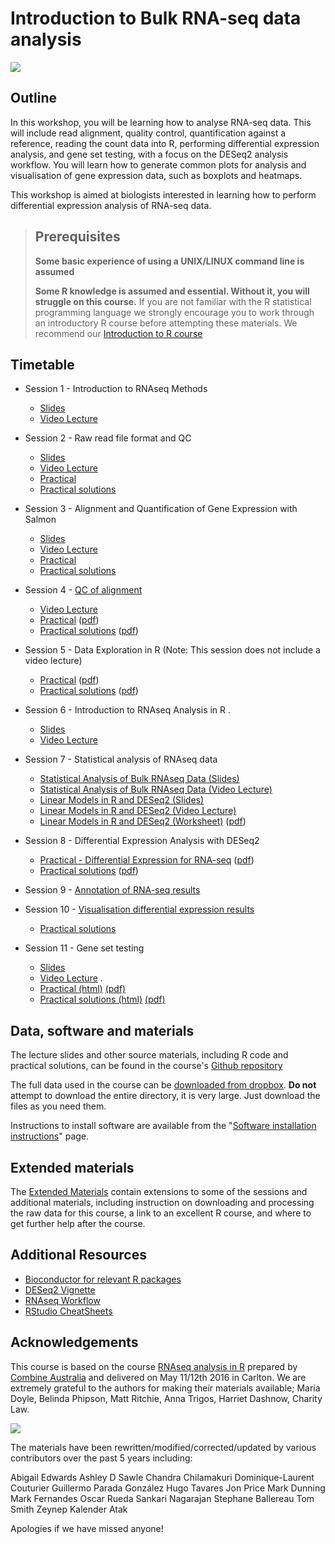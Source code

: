 # Introduction to Bulk RNA-seq data analysis

![](images/CRUK_Cambridge_Institute.png)

## Outline

In this workshop, you will be learning how to analyse RNA-seq data. This will
include read alignment, quality control, quantification against a reference,
reading the count data into R, performing differential expression analysis, and
gene set testing, with a focus on the DESeq2 analysis workflow. You will learn
how to generate common plots for analysis and visualisation of gene expression
data, such as boxplots and heatmaps.

This workshop is aimed at biologists interested in learning how to perform
differential expression analysis of RNA-seq data.

> ## Prerequisites
>
> __**Some basic experience of using a UNIX/LINUX command line is assumed**__
>
> __**Some R knowledge is assumed and essential. Without it, you will struggle on this course.**__
> If you are not familiar with the R statistical programming language we
> strongly encourage you to work through an introductory R course before
> attempting these materials.
> We recommend our [Introduction to R course](https://bioinformatics-core-shared-training.github.io/r-intro/)

## Timetable


* Session 1 - Introduction to RNAseq Methods
    - [Slides](Markdowns/01_Introduction_to_RNAseq_Methods.html)
    - [Video Lecture](https://content.cruk.cam.ac.uk/bioinformatics/CourseData/Bulk_RNASeq_Course_Videos/Session_1_Introduction_to_RNAseq_Methods.mp4)


* Session 2 - Raw read file format and QC
    - [Slides](Markdowns/02_FastQC_introduction.html)  
    - [Video Lecture](https://content.cruk.cam.ac.uk/bioinformatics/CourseData/Bulk_RNASeq_Course_Videos/Session_2_Raw_read_file_format_and_QC.mp4)
    - [Practical](Markdowns/02_FastQC_practical.html)  
    - [Practical solutions](Markdowns/02_FastQC_solutions.html)

* Session 3 - Alignment and Quantification of Gene Expression with Salmon
  - [Slides](Markdowns/03_Quantification_with_Salmon_introduction.html)      
  - [Video Lecture](https://content.cruk.cam.ac.uk/bioinformatics/CourseData/Bulk_RNASeq_Course_Videos/Session_3_Salmon.mp4)
  - [Practical](Markdowns/03_Quantification_with_Salmon_practical.html)  
  - [Practical solutions](Markdowns/03_Quantification_with_Salmon_solutions.html)   


* Session 4 - [QC of alignment](Markdowns/04_Quality_Control_introduction.html)    
  - [Video Lecture](https://content.cruk.cam.ac.uk/bioinformatics/CourseData/Bulk_RNASeq_Course_Videos/Session_4_QC_of_Aligned_Reads.mp4)
  - [Practical](Markdowns/04_Quality_Control_practical.html) ([pdf](Markdowns/04_Quality_Control_practical.pdf))  
  - [Practical solutions](Markdowns/04_Quality_Control_solutions.html) ([pdf](Markdowns/04_Quality_Control_solutions.pdf))   


* Session 5 - Data Exploration in R
  (Note: This session does not include a video lecture)
  - [Practical](Markdowns/05_Data_Exploration.html) ([pdf](Markdowns/05_Data_Exploration.pdf))      
  - [Practical solutions](Markdowns/05_Data_Exploration_solutions.html) ([pdf](Markdowns/05_Data_Exploration_solutions.pdf))       


* Session 6 - Introduction to RNAseq Analysis in R . 
  - [Slides](Markdowns/06_Introduction_to_RNAseq_Analysis_in_R.html)  
  - [Video Lecture](https://content.cruk.cam.ac.uk/bioinformatics/CourseData/Bulk_RNASeq_Course_Videos/https://content.cruk.cam.ac.uk/bioinformatics/CourseData/Bulk_RNASeq_Course_Videos/Session_6_Introduction_to_RNAseq_Analysis_in_R.mp4)


* Session 7 - Statistical analysis of RNAseq data
  - [Statistical Analysis of Bulk RNAseq Data (Slides)](additional_scripts_and_materials/RNA-seq_stats.pdf)  
  - [Statistical Analysis of Bulk RNAseq Data (Video Lecture)](https://content.cruk.cam.ac.uk/bioinformatics/CourseData/Bulk_RNASeq_Course_Videos/Session_7_Statistical_Analysis_of_Bulk_RNAseq_Data.mp4)
  - [Linear Models in R and DESeq2 (Slides)](additional_scripts_and_materials/Statistical_models_in_R_DESeq2.pdf)    
  - [Linear Models in R and DESeq2 (Video Lecture)](https://content.cruk.cam.ac.uk/bioinformatics/CourseData/Bulk_RNASeq_Course_Videos/Session_7_Linear_Models_in_R_and_DESeq2.mp4)
  - [Linear Models in R and DESeq2 (Worksheet)](Markdowns/07_Linear_Models.html) ([pdf](Markdowns/07_Linear_Models.pdf))     
  

* Session 8 - Differential Expression Analysis with DESeq2
  - [Practical - Differential Expression for RNA-seq](Markdowns/08_DE_analysis_with_DESeq2.html) ([pdf](Markdowns/08_DE_analysis_with_DESeq2.pdf))      
  - [Practical solutions](Markdowns/08_DE_analysis_with_DESeq2_solutions.html) ([pdf](Markdowns/08_DE_analysis_with_DESeq2_solutions.pdf))    


* Session 9 - [Annotation of RNA-seq results](Markdowns/09_Annotation.html)   


* Session 10 - [Visualisation differential expression results](Markdowns/10_Data_Visualisation.html)     
  - [Practical solutions](Markdowns/10_Data_Visualisation_solutions.html)   


* Session 11 - Gene set testing
   - [Slides](Markdowns/11_Gene_set_testing_introduction.html)   
   - [Video Lecture](https://content.cruk.cam.ac.uk/bioinformatics/CourseData/Bulk_RNASeq_Course_Videos/Session_11_Gene_Set_Testing.mp4) . 
   - [Practical (html)](Markdowns/11_Gene_set_testing.html) [(pdf)](Markdowns/11_Gene_set_testing.pdf)
   - [Practical solutions (html)](Markdowns/11_Gene_set_testing_solutions.html) [(pdf)](Markdowns/11_Gene_set_testing_solutions.pdf)    


## Data, software and materials

The lecture slides and other source materials, including R code and
practical solutions, can be found in the course's [Github
repository](https://bioinformatics-core-shared-training.github.io/Reverse_Summer_School_2024_RNAseq)

The full data used in the course can be [downloaded from dropbox](https://www.dropbox.com/sh/sz44que2vha44xw/AABISE1DdBSS6s_zLoW1vuCGa?st=z95zfjyg&dl=0). **Do not** attempt to 
download the entire directory, it is very large. Just download the files as you
need them.

Instructions to install software are available from the "[Software installation instructions](Markdowns/setup.html)" page.

## Extended materials

The [Extended Materials](Extended_index.md) contain extensions to some of the
sessions and additional materials, including instruction on downloading and
processing the raw data for this course, a link to an excellent R course, and
where to get further help after the course.

## Additional Resources

* [Bioconductor for relevant R packages](https://bioconductor.org/)
* [DESeq2 Vignette](https://bioconductor.org/packages/release/bioc/vignettes/DESeq2/inst/doc/DESeq2.html)  
* [RNAseq Workflow](http://master.bioconductor.org/packages/release/workflows/vignettes/rnaseqGene/inst/doc/rnaseqGene.html)  
* [RStudio CheatSheets](https://rstudio.com/resources/cheatsheets/)

## Acknowledgements

This course is based on the course [RNAseq analysis in
R](http://combine-australia.github.io/2016-05-11-RNAseq/) prepared by [Combine
Australia](https://combine.org.au/) and delivered on May 11/12th 2016 in
Carlton. We are extremely grateful to the authors for making their materials
available; Maria Doyle, Belinda Phipson, Matt Ritchie, Anna Trigos, Harriet
Dashnow, Charity Law.

![](Bulk_RNAseq_Course_Base/images/combine_banner_small.png)

The materials have been rewritten/modified/corrected/updated by various
contributors over the past 5 years including:

Abigail Edwards
Ashley D Sawle
Chandra Chilamakuri
Dominique-Laurent Couturier
Guillermo Parada González
Hugo Tavares
Jon Price
Mark Dunning
Mark Fernandes
Oscar Rueda
Sankari Nagarajan
Stephane Ballereau
Tom Smith
Zeynep Kalender Atak

Apologies if we have missed anyone!
